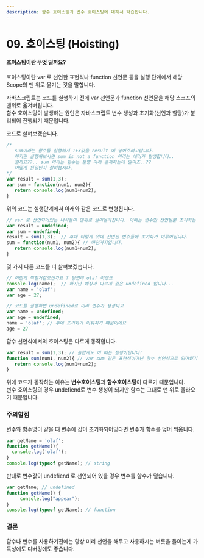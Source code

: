 ```yaml
---
description: 함수 호이스팅과 변수 호이스팅에 대해서 학습합니다.
---
```


# 09. 호이스팅 \(Hoisting\)

#### 호이스팅이란 무엇 일까요?

호이스팅이란 var 로 선언한 표현식나 function 선언문 등을 실행 단계에서 해당 Scope의 맨 위로 옮기는 것을 말합니다.

자바스크립트는 코드를 실행하기 전에 var 선언문과 function 선언문을 해당 스코프의 맨위로 옮겨버립니다.  
함수 호이스팅이 발생하는 원인은 자바스크립트 변수 생성과 초기화\(선언과 할당\)가 분리되어 진행되기 때문입니다.

코드로 살펴보겠습니다.

```javascript
/* 
   sum이라는 함수를 실행해서 1+3값을 result 에 넣어주려고합니다.
   하지만 실행해보시면 sum is not a function 이라는 에러가 발생합니다..
   왤까요??.. sum 이라는 함수는 분명 아래 존재하는데 말이죠..??
   어떻게 된일인지 살펴봅시다.
*/  
var result = sum(1,3); 
var sum = function(num1, num2){
   return console.log(num1+num2);
}
```

위의 코드는 실행단계에서 아래와 같은 코드로 변형됩니다.

```javascript
// var 로 선언되어있는 녀석들이 맨위로 끌어올려집니다. 이때는 변수만 선언될뿐 초기화는 진행되지않아요
var result = undefined; 
var sum = undefined; 
result = sum(1,3);  // 후에 이렇게 위에 선언된 변수들에 초기화가 이루어집니다.
sum = function(num1, num2){ // 마찬가지입니다.
   return console.log(num1+num2);
}
```

몇 가지 다른 코드를 더 살펴보겠습니다.

```javascript
// 어떤게 찍힐거같으신가요 ? 당연히 olaf 이겠죠
console.log(name);  // 하지만 예상과 다르게 값은 undefined 입니다...
var name = 'olaf';
var age = 27;
```

```javascript
// 코드를 실행하면 undefined로 미리 변수가 생성되고
var name = undefined;
var age = undefined;
name = 'olaf'; // 후에 초기화가 이뤄지기 떄문이에요
age = 27
```

함수 선언식에서의 호이스팅은 다르게 동작합니다.

```javascript
var result = sum(1,3); // 놀랍게도 이 때는 실행이됩니다! 
function sum(num1, num2){ // var sum 같은 표현식이아닌 함수 선언식으로 되어있기 때문에 함수가 그대로 끌어올려집니다.
   return console.log(num1+num2);
}
```

위에 코드가 동작하는 이유는 **변수호이스팅**과 **함수호이스팅**이 다르기 때문입니다.   
변수 호이스팅의 경우 undefiend로 변수 생성이 되지만 함수는 그대로 맨 위로 올라오기 때문입니다.  


### 주의할점

변수와 함수명이 같을 때 변수에 값이 초기화되어있다면 변수가 함수를 덮어 씌웁니다.

```javascript
var getName = 'olaf';
function getName(){
  console.log('olaf');
}
console.log(typeof getName); // string
```

반대로 변수값이 undefiend 로 선언되어 있을 경우 변수를 함수가 덮습니다.

```javascript
var getName; // undefined
function getName() {
     console.log("appear");
}
console.log(typeof getName); // function
```

### 결론 

함수나 변수를 사용하기전에는 항상 미리 선언을 해두고 사용하시는 버릇을 들이는게 가독성에도 디버깅에도 좋습니다.  


#### 

